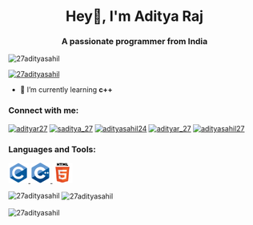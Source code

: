 <h1 align="center">Hey👋, I'm Aditya Raj</h1>
<h3 align="center">A passionate programmer from India</h3>

<p align="left"> <img src="https://komarev.com/ghpvc/?username=27adityasahil&label=Profile%20views&color=0e75b6&style=flat" alt="27adityasahil" /> </p>

<p align="left"> <a href="https://github.com/ryo-ma/github-profile-trophy"><img src="https://github-profile-trophy.vercel.app/?username=27adityasahil" alt="27adityasahil" /></a> </p>

- 🌱 I’m currently learning **c++**

<h3 align="left">Connect with me:</h3>
<p align="left">
<a href="https://linkedin.com/in/adityar27" target="blank"><img align="center" src="https://raw.githubusercontent.com/rahuldkjain/github-profile-readme-generator/master/src/images/icons/Social/linked-in-alt.svg" alt="adityar27" height="30" width="40" /></a>
<a href="https://instagram.com/saditya_27" target="blank"><img align="center" src="https://raw.githubusercontent.com/rahuldkjain/github-profile-readme-generator/master/src/images/icons/Social/instagram.svg" alt="saditya_27" height="30" width="40" /></a>
<a href="https://www.hackerrank.com/adityasahil24" target="blank"><img align="center" src="https://raw.githubusercontent.com/rahuldkjain/github-profile-readme-generator/master/src/images/icons/Social/hackerrank.svg" alt="adityasahil24" height="30" width="40" /></a>
<a href="https://www.leetcode.com/adityar_27" target="blank"><img align="center" src="https://raw.githubusercontent.com/rahuldkjain/github-profile-readme-generator/master/src/images/icons/Social/leet-code.svg" alt="adityar_27" height="30" width="40" /></a>
<a href="https://auth.geeksforgeeks.org/user/adityasahil27" target="blank"><img align="center" src="https://raw.githubusercontent.com/rahuldkjain/github-profile-readme-generator/master/src/images/icons/Social/geeks-for-geeks.svg" alt="adityasahil27" height="30" width="40" /></a>
</p>

<h3 align="left">Languages and Tools:</h3>
<p align="left"> <a href="https://www.cprogramming.com/" target="_blank" rel="noreferrer"> <img src="https://raw.githubusercontent.com/devicons/devicon/master/icons/c/c-original.svg" alt="c" width="40" height="40"/> </a> <a href="https://www.w3schools.com/cpp/" target="_blank" rel="noreferrer"> <img src="https://raw.githubusercontent.com/devicons/devicon/master/icons/cplusplus/cplusplus-original.svg" alt="cplusplus" width="40" height="40"/> </a> <a href="https://www.w3.org/html/" target="_blank" rel="noreferrer"> <img src="https://raw.githubusercontent.com/devicons/devicon/master/icons/html5/html5-original-wordmark.svg" alt="html5" width="40" height="40"/> </a> </p>

<p><img align="left" src="https://github-readme-stats.vercel.app/api/top-langs?username=27adityasahil&show_icons=true&locale=en&layout=compact" alt="27adityasahil" /></p>

<p>&nbsp;<img align="center" src="https://github-readme-stats.vercel.app/api?username=27adityasahil&show_icons=true&locale=en" alt="27adityasahil" /></p>

<p><img align="center" src="https://github-readme-streak-stats.herokuapp.com/?user=27adityasahil&" alt="27adityasahil" /></p>
